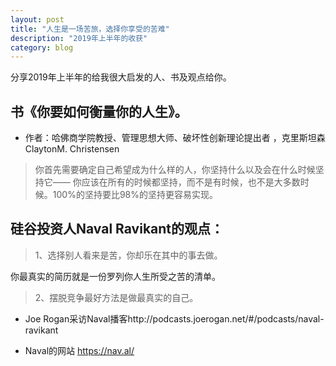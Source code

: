 ```yaml
---
layout: post
title: "人生是一场苦旅，选择你享受的苦难"
description: "2019年上半年的收获"
category: blog
---
```



分享2019年上半年的给我很大启发的人、书及观点给你。

## 书《你要如何衡量你的人生》。

 - 作者：哈佛商学院教授、管理思想大师、破坏性创新理论提出者 ，克里斯坦森ClaytonM. Christensen
 
>你首先需要确定自己希望成为什么样的人，你坚持什么以及会在什么时候坚持它—— 你应该在所有的时候都坚持，而不是有时候，也不是大多数时候。100%的坚持要比98%的坚持更容易实现。

 
## 硅谷投资人Naval Ravikant的观点：

 
> 1、选择别人看来是苦，你却乐在其中的事去做。

你最真实的简历就是一份罗列你人生所受之苦的清单。

 
> 2、摆脱竞争最好方法是做最真实的自己。

 
- Joe Rogan采访Naval播客http://podcasts.joerogan.net/#/podcasts/naval-ravikant


- Naval的网站 https://nav.al/

 
